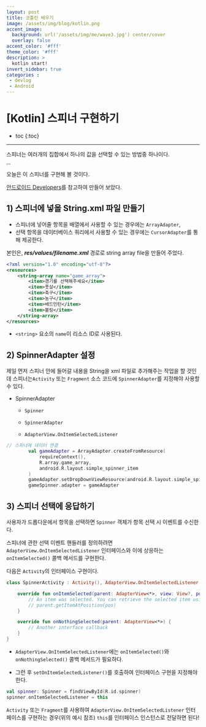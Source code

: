 ```yaml
---
layout: post
title: 코틀린 배우기
image: /assets/img/blog/kotlin.png
accent_image: 
  background: url('/assets/img/me/wave3.jpg') center/cover
  overlay: false
accent_color: '#fff'
theme_color: '#fff'
description: >
  kotlin start!
invert_sidebar: true
categories :
 - devlog	
 - Android
---
```


# [Kotlin] 스피너 구현하기

* toc
{:toc}
---

 스피너는 여러개의 집합에서 하나의 값을 선택할 수 있는 방법중 하나이다.

<img src="https://developer.android.com/static/images/ui/spinner.png?hl=ko" alt="img" style="zoom: 25%;" />

오늘은 이 스피너를 구현해 볼 것이다.

[안드로이드 Developers](https://developer.android.com/guide/topics/ui/controls/spinner?hl=ko)를 참고하여 만들어 보았다.



## 1) 스피너에 넣을 String.xml 파일 만들기

* 스피너에 넣어줄 항목을 배열에서 사용할 수 있는 경우에는 `ArrayAdapter`, 
* 선택 항목을 데이터베이스 쿼리에서 사용할 수 있는 경우에는 `CursorAdapter`를 통해 제공한다.

본인은, ***res/values/*filename*.xml*** 경로로 string array file을 만들어 주었다.

```xml
<?xml version="1.0" encoding="utf-8"?>
<resources>
    <string-array name="game_array">
        <item>경기를 선택해주세요</item>
        <item>풋살</item>
        <item>축구</item>
        <item>농구</item>
        <item>배드민턴</item>
        <item>볼링</item>
    </string-array>
</resources>
```

* `<string>` 요소의 `name`이 리소스 ID로 사용된다.



## 2) SpinnerAdapter 설정

제일 먼저 스피너 안에 들어갈 내용을 String을 xml 파일로 추가해주는 작업을 할 것인데 스피너는`Activity` 또는 `Fragment` 소스 코드에 `SpinnerAdapter`를 지정해야 사용할 수 있다.



* SpinnerAdapter 

  - `Spinner`

  - `SpinnerAdapter`

  - `AdapterView.OnItemSelectedListener  `



```kotlin
// 스피너에 데이터 연결
        val gameAdapter = ArrayAdapter.createFromResource(
            requireContext(),
            R.array.game_array,
            android.R.layout.simple_spinner_item
        )
        gameAdapter.setDropDownViewResource(android.R.layout.simple_spinner_dropdown_item)
        gameSpinner.adapter = gameAdapter
```



## 3) 스피너 선택에 응답하기

사용자가 드롭다운에서 항목을 선택하면 `Spinner` 객체가 항목 선택 시 이벤트를 수신한다.

스피너에 관한 선택 이벤트 핸들러를 정의하려면 `AdapterView.OnItemSelectedListener` 인터페이스와 이에 상응하는 `onItemSelected()` 콜백 메서드를 구현한다. 



 다음은 `Activity`의 인터페이스 구현이다.

```kotlin
class SpinnerActivity : Activity(), AdapterView.OnItemSelectedListener {

    override fun onItemSelected(parent: AdapterView<*>, view: View?, pos: Int, id: Long) {
        // An item was selected. You can retrieve the selected item using
        // parent.getItemAtPosition(pos)
    }

    override fun onNothingSelected(parent: AdapterView<*>) {
        // Another interface callback
    }
}
```

* `AdapterView.OnItemSelectedListener`에는 `onItemSelected()`와 `onNothingSelected()` 콜백 메서드가 필요하다.

* 그런 후 `setOnItemSelectedListener()`를 호출하여 인터페이스 구현을 지정해야 한다.



```kotlin
val spinner: Spinner = findViewById(R.id.spinner)
spinner.onItemSelectedListener = this
```

`Activity` 또는 `Fragment`를 사용하여 `AdapterView.OnItemSelectedListener` 인터페이스를 구현하는 경우(위의 예시 참조) `this`를 인터페이스 인스턴스로 전달하면 된다!
